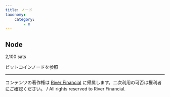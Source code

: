 ```yaml
---
title: ノード
taxonomy:
    category:
        - n
---
```


## Node
2,100 sats

ビットコインノードを参照

---
コンテンツの著作権は [River Financial](https://river.com/) に帰属します。二次利用の可否は権利者にご確認ください。 / All rights reserved to River Financial.
